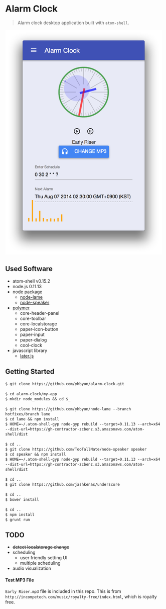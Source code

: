 # Alarm Clock

> Alarm clock desktop application built with `atom-shell`.

<img src="https://raw.githubusercontent.com/yhbyun/resources/master/alarm-clock/screenshot4.png" width="500">


## Used Software

- atom-shell v0.15.2
- node.js 0.11.13
- node package
  - [node-lame](https://github.com/yhbyun/node-lame)
  - [node-speaker](https://github.com/TooTallNate/node-speaker)
- [polymer](http://www.polymer-project.org/)
  - core-header-panel
  - core-toolbar
  - core-localstorage
  - paper-icon-button
  - paper-input
  - paper-dialog
  - cool-clock
- javascript library
  - [later.js](http://bunkat.github.io/later/)

## Getting Started

```
$ git clone https://github.com/yhbyun/alarm-clock.git

$ cd alarm-clock/my-app
$ mkdir node_modules && cd $_

$ git clone https://github.com/yhbyun/node-lame --branch hotfixes/branch lame
$ cd lame && npm install
$ HOME=~/.atom-shell-gyp node-gyp rebuild --target=0.11.13 --arch=x64 --dist-url=https://gh-contractor-zcbenz.s3.amazonaws.com/atom-shell/dist

$ cd ..
$ git clone https://github.com/TooTallNate/node-speaker speaker
$ cd speaker && npm install
$ HOME=~/.atom-shell-gyp node-gyp rebuild --target=0.11.13 --arch=x64 --dist-url=https://gh-contractor-zcbenz.s3.amazonaws.com/atom-shell/dist

$ cd ..
$ git clone https://github.com/jashkenas/underscore

$ cd ..
$ bower install

$ cd ..
$ npm install
$ grunt run
```

## TODO

- ~~detect localstorage change~~
- scheduling
  - user friendly setting UI
  - multiple scheduling
- audio visualization

#### Test MP3 File

`Early Riser.mp3` file is included in this repo. This is from `http://incompetech.com/music/royalty-free/index.html`, which is royalty free.

